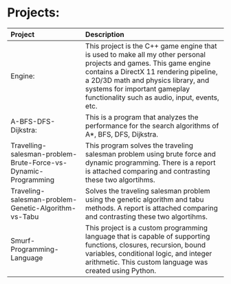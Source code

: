 # Projects:
| Project                                                                       | Description      |
|:-------------------------------------------------------------------------------|:------------|
| Engine:                                                                       |  This project is the C++ game engine that is used to make all my other personal projects and games. This game engine contains a DirectX 11 rendering pipeline, a 2D/3D math and physics library, and systems for important gameplay functionality such as audio, input, events, etc.       |
| A-BFS-DFS-Dijkstra:                                                           |  This is a program that analyzes the performance for the search algorithms of A*, BFS, DFS, Dijkstra.       |
| Travelling-salesman-problem-Brute-Force-vs-Dynamic-Programming                |  This program solves the traveling salesman problem using brute force and dynamic programming. There is a report is attached comparing and contrasting these two algortihms.        |
| Traveling-salesman-problem-Genetic-Algorithm-vs-Tabu                          |  Solves the traveling salesman problem using the genetic algorithm and tabu methods. A report is attached comparing and contrasting these two algortihms.     |
| Smurf-Programming-Language                                                    | This project is a custom programming language that is capable of supporting functions, closures, recursion, bound variables, conditional logic, and integer arithmetic. This custom language was created using Python.       | 

<!--
**DylanWeeks2/DylanWeeks2** is a ✨ _special_ ✨ repository because its `README.md` (this file) appears on your GitHub profile.

Here are some ideas to get you started:

- 🔭 I’m currently working on ...
- 🌱 I’m currently learning ...
- 👯 I’m looking to collaborate on ...
- 🤔 I’m looking for help with ...
- 💬 Ask me about ...
- 📫 How to reach me: ...
- 😄 Pronouns: ...
- ⚡ Fun fact: ...
-->
